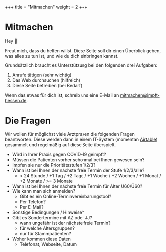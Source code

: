 +++
title = "Mitmachen"
weight = 2
+++

# Mitmachen

Hey 👋

Freut mich, dass du helfen willst. Diese Seite soll dir einen Überblick geben,
was alles zu tun ist, und wie du dich einbringen kannst.

Grundsätzlich braucht es Unterstützung bei den folgenden drei Aufgaben:

1. Anrufe tätigen (sehr wichtig)
2. Das Web durchsuchen (hilfreich)
3. Diese Seite betreiben (bei Bedarf)

Wenn das etwas für dich ist, schreib uns eine E-Mail an <mitmachen@impft-hessen.de>.

# Die Fragen

Wir wollen für möglichst viele Arztpraxen die folgenden Fragen beantworten. Diese
werden dann in einem IT-System (momentan [Airtable](https://airtable.com)) gesammelt
und regelmäßig auf diese Seite überspielt.

- Wird in Ihrer Praxis gegen COVID-19 geimpft?
- Müssen die Patienten vorher schonmal bei Ihnen gewesen sein?
- Impfen sie nur die Prioritätsstufen 1/2/3?
- Wann ist bei Ihnen der nächste freie Termin der Stufe 1/2/3/alle?
    - < 24 Stunde / +1 Tag / +2 Tage / +1 Woche / +2 Wochen / +1 Monat / +2 Monate / >= 3 Monate
- Wann ist bei Ihnen der nächste freie Termin für Alter U60/Ü60?
- Wie kann man sich anmelden?
    - Gibt es ein Online-Terminvereinbarungstool?
    - Per Telefon?
    - Per E-Mail?
- Sonstige Bedingungen / Hinweise?
- Gibt es Sondertermine mit AZ oder JJ?
    - wann ungefähr ist der nächste freie Termin?
    - für welche Altersgruppen?
    - nur für Stammpatienten?
- Woher kommen diese Daten
    - Telefonat, Webseite, Datum